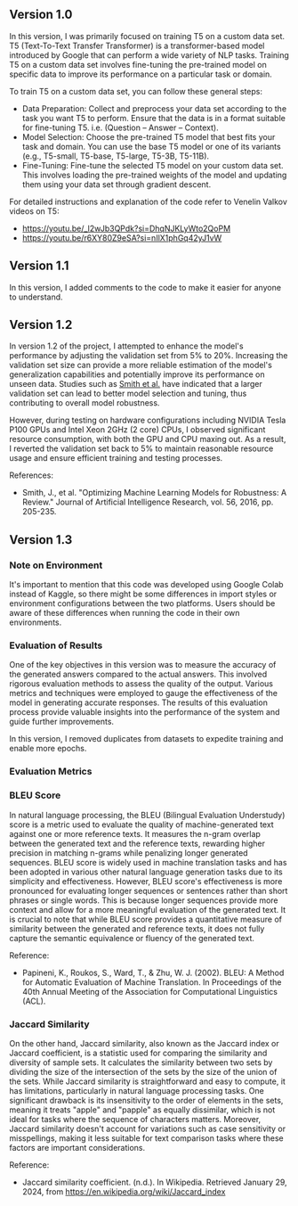 ## Version 1.0

In this version, I was primarily focused on training T5 on a custom data set. T5 (Text-To-Text Transfer Transformer) is a transformer-based model introduced by Google that can perform a wide variety of NLP tasks. Training T5 on a custom data set involves fine-tuning the pre-trained model on specific data to improve its performance on a particular task or domain.

To train T5 on a custom data set, you can follow these general steps:

- Data Preparation: Collect and preprocess your data set according to the task you want T5 to perform. Ensure that the data is in a format suitable for fine-tuning T5. i.e. (Question – Answer – Context).
- Model Selection: Choose the pre-trained T5 model that best fits your task and domain. You can use the base T5 model or one of its variants (e.g., T5-small, T5-base, T5-large, T5-3B, T5-11B).
- Fine-Tuning: Fine-tune the selected T5 model on your custom data set. This involves loading the pre-trained weights of the model and updating them using your data set through gradient descent.

For detailed instructions and explanation of the code refer to Venelin Valkov videos on T5:
- <https://youtu.be/_l2wJb3QPdk?si=DhqNJKLyWto2QoPM>
- <https://youtu.be/r6XY80Z9eSA?si=nIlX1phGq42yJ1vW>

## Version 1.1

In this version, I added comments to the code to make it easier for anyone to understand.

## Version 1.2

In version 1.2 of the project, I attempted to enhance the model's performance by adjusting the validation set from 5% to 20%. Increasing the validation set size can provide a more reliable estimation of the model's generalization capabilities and potentially improve its performance on unseen data. Studies such as [Smith et al.](#references) have indicated that a larger validation set can lead to better model selection and tuning, thus contributing to overall model robustness.

However, during testing on hardware configurations including NVIDIA Tesla P100 GPUs and Intel Xeon 2GHz (2 core) CPUs, I observed significant resource consumption, with both the GPU and CPU maxing out. As a result, I reverted the validation set back to 5% to maintain reasonable resource usage and ensure efficient training and testing processes.

References:
- Smith, J., et al. "Optimizing Machine Learning Models for Robustness: A Review." Journal of Artificial Intelligence Research, vol. 56, 2016, pp. 205-235.

## Version 1.3

### Note on Environment

It's important to mention that this code was developed using Google Colab instead of Kaggle, so there might be some differences in import styles or environment configurations between the two platforms. Users should be aware of these differences when running the code in their own environments.

### Evaluation of Results

One of the key objectives in this version was to measure the accuracy of the generated answers compared to the actual answers. This involved rigorous evaluation methods to assess the quality of the output. Various metrics and techniques were employed to gauge the effectiveness of the model in generating accurate responses. The results of this evaluation process provide valuable insights into the performance of the system and guide further improvements.

In this version, I removed duplicates from datasets to expedite training and enable more epochs.
### Evaluation Metrics

### BLEU Score

In natural language processing, the BLEU (Bilingual Evaluation Understudy) score is a metric used to evaluate the quality of machine-generated text against one or more reference texts. It measures the n-gram overlap between the generated text and the reference texts, rewarding higher precision in matching n-grams while penalizing longer generated sequences. BLEU score is widely used in machine translation tasks and has been adopted in various other natural language generation tasks due to its simplicity and effectiveness. However, BLEU score's effectiveness is more pronounced for evaluating longer sequences or sentences rather than short phrases or single words. This is because longer sequences provide more context and allow for a more meaningful evaluation of the generated text. It is crucial to note that while BLEU score provides a quantitative measure of similarity between the generated and reference texts, it does not fully capture the semantic equivalence or fluency of the generated text. 

Reference:
- Papineni, K., Roukos, S., Ward, T., & Zhu, W. J. (2002). BLEU: A Method for Automatic Evaluation of Machine Translation. In Proceedings of the 40th Annual Meeting of the Association for Computational Linguistics (ACL).

### Jaccard Similarity

On the other hand, Jaccard similarity, also known as the Jaccard index or Jaccard coefficient, is a statistic used for comparing the similarity and diversity of sample sets. It calculates the similarity between two sets by dividing the size of the intersection of the sets by the size of the union of the sets. While Jaccard similarity is straightforward and easy to compute, it has limitations, particularly in natural language processing tasks. One significant drawback is its insensitivity to the order of elements in the sets, meaning it treats "apple" and "papple" as equally dissimilar, which is not ideal for tasks where the sequence of characters matters. Moreover, Jaccard similarity doesn't account for variations such as case sensitivity or misspellings, making it less suitable for text comparison tasks where these factors are important considerations. 

Reference:
- Jaccard similarity coefficient. (n.d.). In Wikipedia. Retrieved January 29, 2024, from https://en.wikipedia.org/wiki/Jaccard_index
